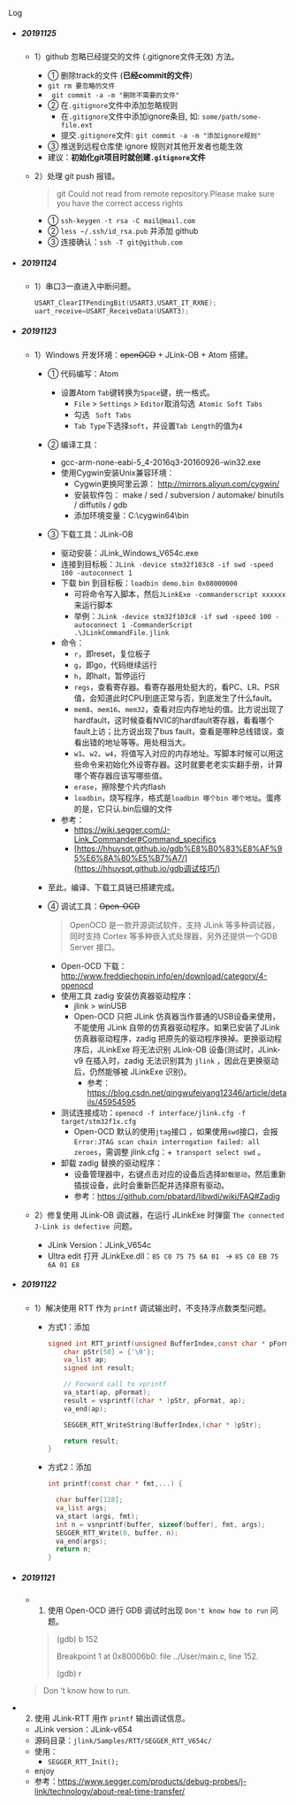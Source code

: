 Log

- ##### 20191125 

  - 1）github 忽略已经提交的文件 (.gitignore文件无效) 方法。

    -  ① 删除track的文件 (**已经commit的文件**) 
      - ` git rm 要忽略的文件 `
      - ` git commit -a -m "删除不需要的文件"`
    - ②  在`.gitignore`文件中添加忽略规则 
      -  在`.gitignore`文件中添加ignore条目, 如: `some/path/some-file.ext` 
      -  提交`.gitignore`文件: `git commit -a -m "添加ignore规则"` 
    - ③  推送到远程仓库使 ignore 规则对其他开发者也能生效 
    - 建议：**初始化git项目时就创建`.gitignore`文件**
  
  - 2）处理 git push 报错。
  
    > git Could not read from remote repository.Please make sure you have the correct access rights
  
    - ① `ssh-keygen -t rsa -C mail@mail.com`
    - ② `less ~/.ssh/id_rsa.pub` 并添加 github
    - ③ 连接确认：`ssh -T git@github.com`
  
- ##### 20191124

  - 1）串口3一直进入中断问题。

    ```c
    USART_ClearITPendingBit(USART3,USART_IT_RXNE);
    uart_receive=USART_ReceiveData(USART3);
    ```




- ##### 20191123

  - 1）Windows 开发环境：~~openOCD~~ + JLink-OB + Atom 搭建。
  
    - ① 代码编写：Atom
  
      - 设置Atom `Tab`键转换为`Space`键，统一格式。
        - `File` > `Settings` > `Editor`取消勾选` Atomic Soft Tabs`
        - 勾选 ` Soft Tabs`
        -  `Tab Type`下选择`soft`，并设置`Tab Length`的值为`4 `
  
    - ② 编译工具：
  
      - gcc-arm-none-eabi-5_4-2016q3-20160926-win32.exe
      - 使用Cygwin安装Unix兼容环境：
        - Cygwin更换阿里云源：  http://mirrors.aliyun.com/cygwin/   
        - 安装软件包： make / sed / subversion / automake/ binutils / diffutils / gdb
        -  添加环境变量：C:\cygwin64\bin
  
    - ③ 下载工具：JLink-OB
  
      - 驱动安装：JLink_Windows_V654c.exe
      - 连接到目标板：`JLink -device stm32f103c8 -if swd -speed 100 -autoconnect 1`
      - 下载 bin 到目标板：`loadbin demo.bin 0x08000000  `
        - 可将命令写入脚本，然后` JLinkExe -commanderscript xxxxxx `来运行脚本
        - 举例：`JLink -device stm32f103c8 -if swd -speed 100 -autoconnect 1 -CommanderScript .\JLinkCommandFile.jlink`
      - 命令：
        - `r`，即reset，复位板子
        - `g`，即go，代码继续运行
        - `h`，即halt，暂停运行
        - `regs`，查看寄存器。看寄存器用处挺大的，看PC、LR、PSR值，会知道此时CPU到底正常与否，到底发生了什么fault。
        - `mem8`、`mem16`、`mem32`，查看对应内存地址的值。比方说出现了hardfault，这时候查看NVIC的hardfault寄存器，看看哪个fault上访；比方说出现了bus fault，查看是哪种总线错误，查看出错的地址等等。用处相当大。
        - `w1`、`w2`、`w4`，将值写入对应的内存地址。写脚本时候可以用这些命令来初始化外设寄存器。这时就要老老实实翻手册，计算哪个寄存器应该写哪些值。
        - `erase`，擦除整个片内flash
        - `loadbin`，烧写程序，格式是`loadbin 哪个bin 哪个地址`。蛋疼的是，它只认.bin后缀的文件
      - 参考：
        -  https://wiki.segger.com/J-Link_Commander#Command_specifics 
        -  [https://hhuysqt.github.io/gdb%E8%B0%83%E8%AF%95%E6%8A%80%E5%B7%A7/](https://hhuysqt.github.io/gdb调试技巧/) 
  
    - 至此，编译、下载工具链已搭建完成。
  
    - ④ 调试工具：~~Open-OCD~~
  
      > OpenOCD 是一款开源调试软件，支持 JLink 等多种调试器，同时支持 Cortex 等多种嵌入式处理器，另外还提供一个GDB Server 接口。
  
      - Open-OCD 下载： http://www.freddiechopin.info/en/download/category/4-openocd 
      - 使用工具 zadig 安装仿真器驱动程序：
        - jlink > winUSB
        - Open-OCD 只把 JLink 仿真器当作普通的USB设备来使用，不能使用 JLink 自带的仿真器驱动程序。如果已安装了JLink 仿真器驱动程序，zadig 把原先的驱动程序换掉。更换驱动程序后，JLinkExe 将无法识别 JLink-OB 设备(测试时，JLink-v9 在插入时，zadig 无法识别其为 `jlink` ，因此在更换驱动后，仍然能够被 JLinkExe 识别)。
          - 参考： https://blog.csdn.net/qingwufeiyang12346/article/details/45954595 
      - 测试连接成功：`openocd -f interface/jlink.cfg -f target/stm32f1x.cfg `
        - Open-OCD  默认的使用`jtag`接口 ，如果使用`swd`接口，会报`Error:JTAG scan chain interrogation failed: all zeroes`，需调整 jlink.cfg：+` transport select swd` 。
      - 卸载 zadig 替换的驱动程序：
        - 设备管理器中，右键点击对应的设备后选择`卸载驱动`，然后重新插拔设备，此时会重新匹配并选择原有驱动。
        - 参考：https://github.com/pbatard/libwdi/wiki/FAQ#Zadig  
  
  - 2）修复使用 JLink-OB 调试器，在运行 JLinkExe 时弹窗 `The connected J-Link is defective `问题。 
    
    - JLink Version：JLink_V654c
    - Ultra edit 打开 JLinkExe.dll：`85 C0 75 75 6A 01 ` -> ` 85 C0 EB 75 6A 01 E8 `



- ##### 20191122 

  - 1）解决使用 RTT 作为 `printf` 调试输出时，不支持浮点数类型问题。

    - 方式1：添加

      ```c
      signed int RTT_printf(unsigned BufferIndex,const char * pFormat, ...){
          char pStr[50] = {'\0'};
          va_list ap;
          signed int result;
      
          // Forward call to vprintf
          va_start(ap, pFormat);
          result = vsprintf((char * )pStr, pFormat, ap);
          va_end(ap);
      
          SEGGER_RTT_WriteString(BufferIndex,(char * )pStr);
      
          return result;
      }
      ```

    - 方式2：添加

      ```c
      int printf(const char * fmt,...) {
      
        char buffer[128];
        va_list args;
        va_start (args, fmt);
        int n = vsnprintf(buffer, sizeof(buffer), fmt, args);
        SEGGER_RTT_Write(0, buffer, n);
        va_end(args);
        return n;
      }
      ```





- ##### 20191121

  - 1) 使用 Open-OCD 进行 GDB 调试时出现 `Don't know how to run` 问题。
    
    >(gdb) b 152
    >
    >Breakpoint 1 at 0x80006b0: file ../User/main.c, line 152.
    >
    >(gdb) r
    >
  >Don ‘t know how to run.
  
- 2) 使用 JLink-RTT 用作 `printf` 输出调试信息。
    - JLink version：JLink-v654
    - 源码目录：`jlink/Samples/RTT/SEGGER_RTT_V654c/`
    - 使用：
      - `SEGGER_RTT_Init();`
    - enjoy
    - 参考：https://www.segger.com/products/debug-probes/j-link/technology/about-real-time-transfer/
  
